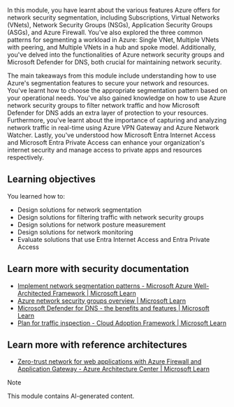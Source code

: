 In this module, you have learnt about the various features Azure offers for network security segmentation, including Subscriptions, Virtual Networks (VNets), Network Security Groups (NSGs), Application Security Groups (ASGs), and Azure Firewall. You've also explored the three common patterns for segmenting a workload in Azure: Single VNet, Multiple VNets with peering, and Multiple VNets in a hub and spoke model. Additionally, you've delved into the functionalities of Azure network security groups and Microsoft Defender for DNS, both crucial for maintaining network security.

The main takeaways from this module include understanding how to use Azure's segmentation features to secure your network and resources. You've learnt how to choose the appropriate segmentation pattern based on your operational needs. You've also gained knowledge on how to use Azure network security groups to filter network traffic and how Microsoft Defender for DNS adds an extra layer of protection to your resources. Furthermore, you've learnt about the importance of capturing and analyzing network traffic in real-time using Azure VPN Gateway and Azure Network Watcher. Lastly, you've understood how Microsoft Entra Internet Access and Microsoft Entra Private Access can enhance your organization's internet security and manage access to private apps and resources respectively.

## Learning objectives

You learned how to:

- Design solutions for network segmentation
- Design solutions for filtering traffic with network security groups
- Design solutions for network posture measurement
- Design solutions for network monitoring
- Evaluate solutions that use Entra Internet Access and Entra Private Access

## Learn more with security documentation

- [Implement network segmentation patterns - Microsoft Azure Well-Architected Framework | Microsoft Learn](/azure/architecture/framework/security/design-network-segmentation)
- [Azure network security groups overview | Microsoft Learn](/azure/virtual-network/network-security-groups-overview)
- [Microsoft Defender for DNS - the benefits and features | Microsoft Learn](/azure/defender-for-cloud/defender-for-dns-introduction)
- [Plan for traffic inspection - Cloud Adoption Framework | Microsoft Learn](/azure/cloud-adoption-framework/ready/azure-best-practices/plan-for-traffic-inspection)

## Learn more with reference architectures

- [Zero-trust network for web applications with Azure Firewall and Application Gateway - Azure Architecture Center | Microsoft Learn](/azure/architecture/example-scenario/gateway/application-gateway-before-azure-firewall)

> [!NOTE]
> This module contains AI-generated content.